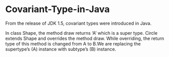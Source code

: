 # Covariant-Type-in-Java
From the release of JDK 1.5, covariant types were introduced in Java. 

In class Shape, the method draw returns ‘A’ which is a super type. Circle extends Shape and overrides the method draw. While overriding, the return type of this method is changed from A to B.We are replacing the supertype’s (A) instance with subtype’s (B) instance. 
